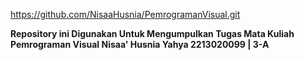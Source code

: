 https://github.com/NisaaHusnia/PemrogramanVisual.git

**Repository ini Digunakan Untuk Mengumpulkan Tugas Mata Kuliah Pemrograman Visual 
Nisaa' Husnia Yahya 
2213020099 | 3-A**
